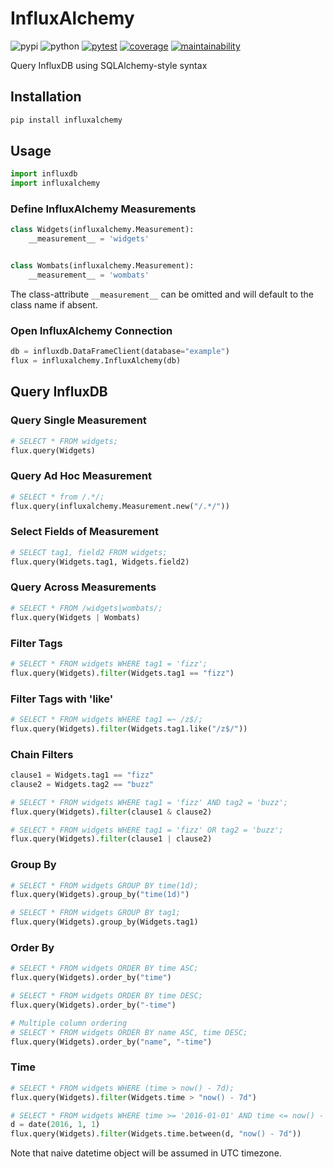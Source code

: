 # InfluxAlchemy

![pypi](https://img.shields.io/pypi/v/influxalchemy?color=yellow&logo=python&logoColor=eee&style=flat-square)
![python](https://img.shields.io/pypi/pyversions/influxalchemy?logo=python&logoColor=eee&style=flat-square)
[![pytest](https://img.shields.io/github/workflow/status/amancevice/influxalchemy/pytest?logo=github&style=flat-square)](https://github.com/amancevice/influxalchemy/actions)
[![coverage](https://img.shields.io/codeclimate/coverage/amancevice/influxalchemy?logo=code-climate&style=flat-square)](https://codeclimate.com/github/amancevice/influxalchemy/test_coverage)
[![maintainability](https://img.shields.io/codeclimate/maintainability/amancevice/influxalchemy?logo=code-climate&style=flat-square)](https://codeclimate.com/github/amancevice/influxalchemy/maintainability)

Query InfluxDB using SQLAlchemy-style syntax


## Installation

```bash
pip install influxalchemy
```


## Usage

```python
import influxdb
import influxalchemy
```


### Define InfluxAlchemy Measurements

```python
class Widgets(influxalchemy.Measurement):
    __measurement__ = 'widgets'


class Wombats(influxalchemy.Measurement):
    __measurement__ = 'wombats'
```

The class-attribute `__measurement__` can be omitted and will default to the class name if absent.


### Open InfluxAlchemy Connection


```python
db = influxdb.DataFrameClient(database="example")
flux = influxalchemy.InfluxAlchemy(db)
```


## Query InfluxDB


### Query Single Measurement

```python
# SELECT * FROM widgets;
flux.query(Widgets)
```


### Query Ad Hoc Measurement

```python
# SELECT * from /.*/;
flux.query(influxalchemy.Measurement.new("/.*/"))
```


### Select Fields of Measurement

```python
# SELECT tag1, field2 FROM widgets;
flux.query(Widgets.tag1, Widgets.field2)
```


### Query Across Measurements

```python
# SELECT * FROM /widgets|wombats/;
flux.query(Widgets | Wombats)
```


### Filter Tags

```python
# SELECT * FROM widgets WHERE tag1 = 'fizz';
flux.query(Widgets).filter(Widgets.tag1 == "fizz")
```


### Filter Tags with 'like'

```python
# SELECT * FROM widgets WHERE tag1 =~ /z$/;
flux.query(Widgets).filter(Widgets.tag1.like("/z$/"))
```


### Chain Filters

```python
clause1 = Widgets.tag1 == "fizz"
clause2 = Widgets.tag2 == "buzz"

# SELECT * FROM widgets WHERE tag1 = 'fizz' AND tag2 = 'buzz';
flux.query(Widgets).filter(clause1 & clause2)

# SELECT * FROM widgets WHERE tag1 = 'fizz' OR tag2 = 'buzz';
flux.query(Widgets).filter(clause1 | clause2)
```


### Group By

```python
# SELECT * FROM widgets GROUP BY time(1d);
flux.query(Widgets).group_by("time(1d)")

# SELECT * FROM widgets GROUP BY tag1;
flux.query(Widgets).group_by(Widgets.tag1)
```


### Order By

```python
# SELECT * FROM widgets ORDER BY time ASC;
flux.query(Widgets).order_by("time")

# SELECT * FROM widgets ORDER BY time DESC;
flux.query(Widgets).order_by("-time")

# Multiple column ordering
# SELECT * FROM widgets ORDER BY name ASC, time DESC;
flux.query(Widgets).order_by("name", "-time")
```


### Time

```python
# SELECT * FROM widgets WHERE (time > now() - 7d);
flux.query(Widgets).filter(Widgets.time > "now() - 7d")

# SELECT * FROM widgets WHERE time >= '2016-01-01' AND time <= now() - 7d;
d = date(2016, 1, 1)
flux.query(Widgets).filter(Widgets.time.between(d, "now() - 7d"))
```

Note that naive datetime object will be assumed in UTC timezone.
